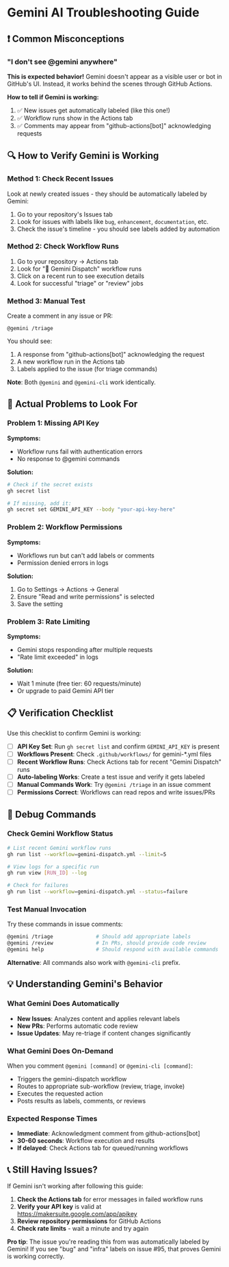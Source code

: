 # Gemini AI Troubleshooting Guide

## ❗ Common Misconceptions

### "I don't see @gemini anywhere"

**This is expected behavior!** Gemini doesn't appear as a visible user or bot in GitHub's UI. Instead, it works behind the scenes through GitHub Actions.

**How to tell if Gemini is working:**
1. ✅ New issues get automatically labeled (like this one!)
2. ✅ Workflow runs show in the Actions tab
3. ✅ Comments may appear from "github-actions[bot]" acknowledging requests

## 🔍 How to Verify Gemini is Working

### Method 1: Check Recent Issues
Look at newly created issues - they should be automatically labeled by Gemini:

1. Go to your repository's Issues tab
2. Look for issues with labels like `bug`, `enhancement`, `documentation`, etc.
3. Check the issue's timeline - you should see labels added by automation

### Method 2: Check Workflow Runs
1. Go to your repository → Actions tab
2. Look for "🔀 Gemini Dispatch" workflow runs
3. Click on a recent run to see execution details
4. Look for successful "triage" or "review" jobs

### Method 3: Manual Test
Create a comment in any issue or PR:
```
@gemini /triage
```

You should see:
1. A response from "github-actions[bot]" acknowledging the request
2. A new workflow run in the Actions tab
3. Labels applied to the issue (for triage commands)

**Note**: Both `@gemini` and `@gemini-cli` work identically.

## 🐛 Actual Problems to Look For

### Problem 1: Missing API Key
**Symptoms:**
- Workflow runs fail with authentication errors
- No response to @gemini commands

**Solution:**
```bash
# Check if the secret exists
gh secret list

# If missing, add it:
gh secret set GEMINI_API_KEY --body "your-api-key-here"
```

### Problem 2: Workflow Permissions
**Symptoms:**
- Workflows run but can't add labels or comments
- Permission denied errors in logs

**Solution:**
1. Go to Settings → Actions → General
2. Ensure "Read and write permissions" is selected
3. Save the setting

### Problem 3: Rate Limiting
**Symptoms:**
- Gemini stops responding after multiple requests
- "Rate limit exceeded" in logs

**Solution:**
- Wait 1 minute (free tier: 60 requests/minute)
- Or upgrade to paid Gemini API tier

## 📋 Verification Checklist

Use this checklist to confirm Gemini is working:

- [ ] **API Key Set**: Run `gh secret list` and confirm `GEMINI_API_KEY` is present
- [ ] **Workflows Present**: Check `.github/workflows/` for gemini-*.yml files
- [ ] **Recent Workflow Runs**: Check Actions tab for recent "Gemini Dispatch" runs  
- [ ] **Auto-labeling Works**: Create a test issue and verify it gets labeled
- [ ] **Manual Commands Work**: Try `@gemini /triage` in an issue comment
- [ ] **Permissions Correct**: Workflows can read repos and write issues/PRs

## 🔧 Debug Commands

### Check Gemini Workflow Status
```bash
# List recent Gemini workflow runs
gh run list --workflow=gemini-dispatch.yml --limit=5

# View logs for a specific run
gh run view [RUN_ID] --log

# Check for failures
gh run list --workflow=gemini-dispatch.yml --status=failure
```

### Test Manual Invocation
Try these commands in issue comments:
```bash
@gemini /triage              # Should add appropriate labels
@gemini /review              # In PRs, should provide code review
@gemini help                 # Should respond with available commands
```

**Alternative**: All commands also work with `@gemini-cli` prefix.

## 💡 Understanding Gemini's Behavior

### What Gemini Does Automatically
- **New Issues**: Analyzes content and applies relevant labels
- **New PRs**: Performs automatic code review
- **Issue Updates**: May re-triage if content changes significantly

### What Gemini Does On-Demand
When you comment `@gemini [command]` or `@gemini-cli [command]`:
- Triggers the gemini-dispatch workflow
- Routes to appropriate sub-workflow (review, triage, invoke)
- Executes the requested action
- Posts results as labels, comments, or reviews

### Expected Response Times
- **Immediate**: Acknowledgment comment from github-actions[bot]
- **30-60 seconds**: Workflow execution and results
- **If delayed**: Check Actions tab for queued/running workflows

## 📞 Still Having Issues?

If Gemini isn't working after following this guide:

1. **Check the Actions tab** for error messages in failed workflow runs
2. **Verify your API key** is valid at https://makersuite.google.com/app/apikey
3. **Review repository permissions** for GitHub Actions
4. **Check rate limits** - wait a minute and try again

**Pro tip**: The issue you're reading this from was automatically labeled by Gemini! If you see "bug" and "infra" labels on issue #95, that proves Gemini is working correctly.